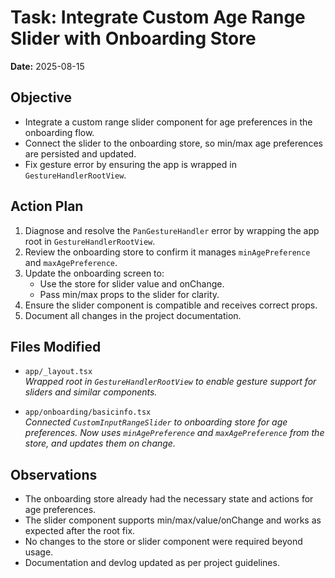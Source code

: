 # Task: Integrate Custom Age Range Slider with Onboarding Store

**Date:** 2025-08-15

## Objective

- Integrate a custom range slider component for age preferences in the onboarding flow.
- Connect the slider to the onboarding store, so min/max age preferences are persisted and updated.
- Fix gesture error by ensuring the app is wrapped in `GestureHandlerRootView`.

## Action Plan

1. Diagnose and resolve the `PanGestureHandler` error by wrapping the app root in `GestureHandlerRootView`.
2. Review the onboarding store to confirm it manages `minAgePreference` and `maxAgePreference`.
3. Update the onboarding screen to:
   - Use the store for slider value and onChange.
   - Pass min/max props to the slider for clarity.
4. Ensure the slider component is compatible and receives correct props.
5. Document all changes in the project documentation.

## Files Modified

- `app/_layout.tsx`  
  *Wrapped root in `GestureHandlerRootView` to enable gesture support for sliders and similar components.*

- `app/onboarding/basicinfo.tsx`  
  *Connected `CustomInputRangeSlider` to onboarding store for age preferences. Now uses `minAgePreference` and `maxAgePreference` from the store, and updates them on change.*

## Observations

- The onboarding store already had the necessary state and actions for age preferences.
- The slider component supports min/max/value/onChange and works as expected after the root fix.
- No changes to the store or slider component were required beyond usage.
- Documentation and devlog updated as per project guidelines.
